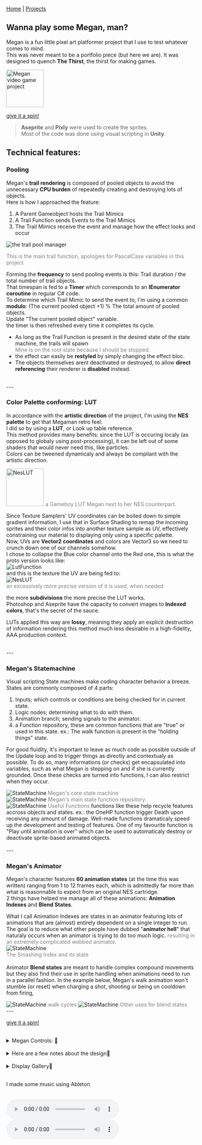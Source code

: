 [Home](index.md) | [Projects](Projects.md) 

## Wanna play some Megan, man?
Megan is a fun little pixel art platformer project that I use to test whatever comes to mind.  
This was never meant to be a portfolio piece (but here we are). It was designed to quench **The Thirst**, the thirst for making games.  

<a href="https://croquettelunchers.github.io/Megan/">
    <img src="Projects/Megan/Megan1.PNG" alt="Megan video game project" style="height: 100px; width: auto">
  </a>

[give it a spin!](https://croquettelunchers.github.io/Megan/)  

> **Aseprite** and **Pixly** were used to create the sprites.  
> Most of the code was done using visual scripting in **Unity**.  

## Technical features:

### Pooling
Megan's **trail rendering** is composed of pooled objects to avoid the unnecessary **CPU burden** of repeatedly creating and destroying lots of objects.  
Here is how I approached the feature:
1. A Parent Gameobject hosts the Trail Mimics
2. A Trail Function sends Events to the Trail Mimics
3. The Trail Mimics receive the event and manage how the effect looks and occur 

<img src="Projects/Megan/TrailFunction.PNG" alt="the trail pool manager" style="height: auto; width: auto">  

<span style="color: gray;">This is the main trail function, apologies for PascalCase variables in this project</span>

Forming the **frequency** to send pooling events is this: Trail duration / the total number of trail objects.  
That timespan is fed to a **Timer** which corresponds to an **IEnumerator coroutine** in regular C# code.   
To determine which Trail Mimic to send the event to, I'm using a common **modulo**: (The current pooled object +1) % The total amount of pooled objects.  
Update "The current pooled object" variable.   
the timer is then refreshed every time it completes its cycle.  


- As long as the Trail Function is present in the desired state of the state machine, the trails will spawn  
    <span style="color: gray;"> Mine is on the root state because I should be stopped.</span>
- the effect can easily be **restyled** by simply changing the effect bloc. 
- The objects themselves arent deactivated or destroyed, to allow **direct referencing** their renderer is **disabled** instead.

<br/>
---
<br/>

### Color Palette conforming: LUT
In accordance with the **artistic direction** of the project, I'm using the **NES palette** to get that Megaman retro feel.  
I did so by using a **LUT**, or Look up table reference.  
This method provides many benefits: since the LUT is occuring localy (as opposed to globaly using post-processing), it can be left out of some shaders that would never need this, like particles.  
Colors can be tweened dynamicaly and always be compliant with the artistic direction.  

<img src="Projects/Megan/GBLUTMeg.PNG" alt="NesLUT" style="height: 100px; width: auto">  
<span style="color: gray;"> a Gameboy LUT Megan next to her NES counterpart.</span>

Since Texture Samplers' UV coordinates can be boiled down to simple gradient information, I use that in Surface Shading to remap the incoming sprites and their color infos into another texture sample as UV, effectively constraining our material to displaying only using a specific palette.  
Now, UVs are **Vector2 coordinates** and colors are Vector3 so we need to crunch down one of our channels somehow.  
I chose to collapse the Blue color channel onto the Red one, this is what the proto version looks like:   
<img src="Projects/Megan/LUTFunction.PNG" alt="LutFunction" style="height: auto; width: auto">  
and this is the texture the UV are being fed to:  
<img src="Projects/Megan/NesLUTCompact2.png" alt="NesLUT" style="height: auto; width: auto">  
<span style="color: gray;">an excessively more precise version of it is used, when needed</span>  

the more **subdivisions** the more precise the LUT works.  
Photoshop and Aseprite have the capacity to convert images to **Indexed colors**, that's the secret of the sauce.  

LUTs applied this way are **lossy**, meaning they apply an explicit destruction of information rendering this method much less desirable in a high-fidelity, AAA production context.



<br/>
---
<br/>

### Megan's Statemachine

Visual scripting State machines make coding character behavior a breeze.  
States are commonly composed of 4 parts:  
1. Inputs; which controls or conditions are being checked for in current state.
2. Logic nodes; determining what to do with them.
3. Animation branch; sending signals to the animator.
4. a Function repository, these are common functions that are "true" or used in this state. ex.: The walk function is present in the "holding things" state.

For good fluidity, it's important to leave as much code as possible outside of the Update loop and to trigger things as directly and contextualy as possible. To do so, many informations (or checks) get encapsulated into variables, such as what Megan is stepping on and if she is currently grounded. Once these checks are turned into functions, I can also restrict when they occur.

<img src="Projects/Megan/StateMachine1.PNG" alt="StateMachine" style="height: auto; width: auto">  
<span style="color: gray;">Megan's core state machine</span> 
<br/>
<img src="Projects/Megan/StateMachine2.PNG" alt="StateMachine" style="height: auto; width: auto">  
<span style="color: gray;">Megan's main state function repository</span>  
<br/>
<img src="Projects/Megan/StateMachine3.PNG" alt="StateMachine" style="height: auto; width: auto">  
<span style="color: gray;">Useful Functions</span>  
functions like these help recycle features accross objects and states. ex.: the OneHP function trigger Death upon receiving any amount of damage.  
Well-made functions dramaticaly speed up the development and testing of features. One of my favourite function is "Play until animation is over" which can be used to automaticaly destroy or deactivate sprite-based animated objects. <br/>

<br/>
---
<br/>

### Megan's Animator

Megan's character features **60 animation states** (at the time this was written) ranging from 1 to 12 frames each, which is admittedly far more than what is reasonnable to expect from an original NES cartridge.  
2 things have helped me manage all of these animations:
**Animation Indexes** and **Blend States**. 


What I call Animation Indexes are states in an animator featuring lots of animations that are (almost) entirely dependent on a single integer to run. The goal is to reduce what other people have dubbed "**animator hell**" that naturaly occurs when an animator is trying to do too much logic. <span style="color: gray;">resulting in an extremely complicated webbed animator.</span>
<br/>
<img src="Projects/Megan/AnimatorIndex.PNG" alt="StateMachine" style="height: auto; width: auto">  
<span style="color: gray;">The Smashing Index and its state</span>  
<br/>
Animator **Blend states** are meant to handle complex compound movements but they also find their use in sprite handling when animations need to run in a parallel fashion. In the example below, Megan's walk animation won't stumble (or reset) when charging a shot, shooting or being on cooldown from firing,

<img src="Projects/Megan/AnimatorBlendStates.PNG" alt="StateMachine" style="height: auto; width: auto">  
<span style="color: gray;">walk cycles</span>  

<img src="Projects/Megan/HurtState.PNG" alt="StateMachine" style="height: auto; width: auto">  
<span style="color: gray;">Other uses for blend states</span>  

<br/>
---
<br/>


[give it a spin!](https://croquettelunchers.github.io/Megan/)  

<br/>

<details>
  <summary>Megan Controls: 🔽</summary>


<br/>
  <!-- Add a blank line after the <summary> and before the table -->
<br/>

| Action | Info | Keyboard Controls | Controller Controls |
|--------|------|-------------------|---------------------|
| Movement | | | |
| Jump | | Space | South Button |
| Walk | | A or D | Left, Right |
| Crouch | | S | Down |
| Slide | | S + Space | Down + South Button |
| Sprint | | Row 1B | Row 1C |
| Cling to walls | Touch a wall while falling | Row 2B | Row 2C |
| Actions | | | |
| Shoot charged shots | Charged shots only for now, maybe, who knows? | Press and hold Q or K, then release | Press and hold Button West, then release |
| Grab (or rip) | Nearby things in front or under her | Q or K | Button West |
| Throw | Or drop things when grounded | Q or K | Button West |
| Smash held items | Press repeatedly to pump up a smash to insane proportions while airborne | Q or K | Button West |
| Poyo Transform! | Turn her friend Poyo the flying bird into a soccer ball | O | R2 |
| Kick | Kick soccer balls straight, with a curve and dragon-kick 'em in the air | J | L1 |
| Dribble the ball | Reacts to jumps and slides | | |
| Hack | Hack into some larger enemies and Consoles to take control of them by standing on top of them | | |
| Stop hacking | Stop hacking by jumping out | Space | Button South |
| Switch to V | Change character | Right Shift | |

</details>

 <br/>

<details>
 <summary>Here are a few notes about the design🔽</summary>
    <br/>
- I'm challenging myself to avoid direct double jumps and walljumps. Please bear with me.<br/>  
- The Charged Shot is intentionnaly constrained in favor of environmental weaponry.<br/>  
- There is a lot of feedback on most actions; landing lag, knockback on the charged shot and punches, are features used to convey **weight**.<br/>
- **grace time** when grabbing objects while airborne is a crucial detail to make the feature fun.<br/>
    <br/>
I'm also trying to follow MetalWarriors or DeadSpace's **no UI** philosophy and convey as much as possible through In-game elements:<br/>
- When Megan goes on cooldown from firing, 3 puffs appear, this is actualy timing for the next available shot<br/>  
- Megan's hurt animation changes according to how many hit points she has left. <span style="color: gray;">Drawing inspiration from Symphony of the night</span> <br/> 
- Megan leaks smoke according to how many hit points she has left.<br/> 
- Megan starts Sparking up when she's down to her last hit point.<br/> 
</details>  

 <br/>

<details>
 <summary>Display Gallery🔽</summary>
<div style="display: flex-wrap: wrap;gap: 20px;">
    <video controls width="580" style="display: block; margin: 0 auto;">
  <source src="Projects/Megan/MeganSprints.mp4" type="video/mp4"> 
</video>
Megan Sprints
    <video controls width="580" style="display: block; margin: 0 auto;">
  <source src="Projects/Megan/MeganSlides.mp4" type="video/mp4">
</video>
Megan Slides
    <video controls width="580" style="display: block; margin: 0 auto;">
  <source src="Projects/Megan/MeganGrabs.mp4" type="video/mp4">
</video>
Megan Grabs
    <video controls width="580" style="display: block; margin: 0 auto;">
  <source src="Projects/Megan/MeganThrows.mp4" type="video/mp4">
</video>
Megan Throws
    <video controls width="580" style="display: block; margin: 0 auto;">
  <source src="Projects/Megan/MeganScandalousSmash.mp4" type="video/mp4">
</video>
Scandalous Smashes
    <video controls width="580" style="display: block; margin: 0 auto;">
  <source src="Projects/Megan/MeganRepeatedJumps.mp4" type="video/mp4">
</video>
Smash-a-jumping
    <video controls width="580" style="display: block; margin: 0 auto;">
  <source src="Projects/Megan/MeganRipsAndHacks.mp4" type="video/mp4">
</video>
Megan Rips and Hacks
    <video controls width="580" style="display: block; margin: 0 auto;">
  <source src="Projects/Megan/MeganHardcoreDeathnimation.mp4" type="video/mp4">
</video>
Megan hardcore death animation
    <video controls width="580" style="display: block; margin: 0 auto;">
  <source src="Projects/Megan/MeganFisticuffs.mp4" type="video/mp4">
</video>
Megan Fisticuffs
    <video controls width="580" style="display: block; margin: 0 auto;">
  <source src="Projects/Megan/MeganFisticuffRandomness.mp4" type="video/mp4">
</video>
Megan Fisticuff Randomness
    <video controls width="580" style="display: block; margin: 0 auto;">
  <source src="Projects/Megan/MeganSoccer.mp4" type="video/mp4">
</video>
Megan Soccer
</div>
</details>  

<br/>
 
I made some music using Ableton
 
<br/>
 
<audio controls>
  <source src="Projects/Megan/MegamanCharacterSelectScreen3.wav" type="audio/wav">
    PS1-Style
</audio>
<audio controls>
  <source src="Projects/Megan/CharacterSelect.mp3" type="audio/mpeg">
    NES-Style
</audio>

